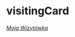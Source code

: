 # visitingCard
<h6><a href="https://628d3aaff20ee317a6cfa9f0--papaya-cobbler-6c8edf.netlify.app/">Moja Wizytówka</a></h6>
